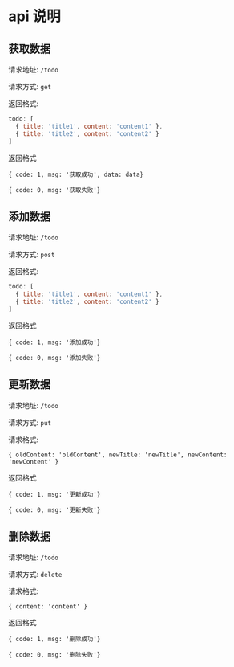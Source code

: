 # api 说明

## 获取数据

请求地址: `/todo`

请求方式: `get`

返回格式:
```js
todo: [
  { title: 'title1', content: 'content1' },
  { title: 'title2', content: 'content2' }
]
```
返回格式

`{ code: 1, msg: '获取成功', data: data}`

`{ code: 0, msg: '获取失败'}`

## 添加数据

请求地址: `/todo`

请求方式: `post`

返回格式:
```js
todo: [
  { title: 'title1', content: 'content1' },
  { title: 'title2', content: 'content2' }
]
```
返回格式

`{ code: 1, msg: '添加成功'}`

`{ code: 0, msg: '添加失败'}`
## 更新数据

请求地址: `/todo`

请求方式: `put`

请求格式:

`{ oldContent: 'oldContent', newTitle: 'newTitle', newContent: 'newContent' }`

返回格式

`{ code: 1, msg: '更新成功'}`

`{ code: 0, msg: '更新失败'}`

## 删除数据

请求地址: `/todo`

请求方式: `delete`

请求格式:

`{ content: 'content' }`

返回格式

`{ code: 1, msg: '删除成功'}`

`{ code: 0, msg: '删除失败'}`
